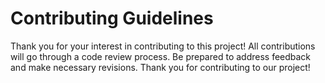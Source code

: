 # Contributing Guidelines
Thank you for your interest in contributing to this project! 
All contributions will go through a code review process. Be prepared to address feedback and make necessary revisions.
Thank you for contributing to our project!
